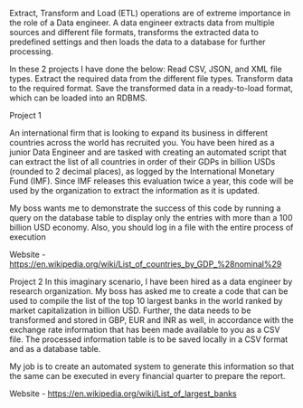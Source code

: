 Extract, Transform and Load (ETL) operations are of extreme importance in the role of a Data engineer. A data engineer extracts data from multiple sources and different file formats, transforms the extracted data to predefined settings and then loads the data to a database for further processing.

In these 2 projects I have done the below:
Read CSV, JSON, and XML file types.
Extract the required data from the different file types.
Transform data to the required format.
Save the transformed data in a ready-to-load format, which can be loaded into an RDBMS.

Project 1

An international firm that is looking to expand its business in different countries across the world has recruited you. You have been hired as a junior Data Engineer and are tasked with creating an automated script that can extract the list of all countries in order of their GDPs in billion USDs (rounded to 2 decimal places), as logged by the International Monetary Fund (IMF). Since IMF releases this evaluation twice a year, this code will be used by the organization to extract the information as it is updated.

My boss wants me to demonstrate the success of this code by running a query on the database table to display only the entries with more than a 100 billion USD economy. Also, you should log in a file with the entire process of execution

Website - https://en.wikipedia.org/wiki/List_of_countries_by_GDP_%28nominal%29

Project 2
In this imaginary scenario, I have been hired as a data engineer by research organization. My boss has asked me to create a code that can be used to compile the list of the top 10 largest banks in the world ranked by market capitalization in billion USD. Further, the data needs to be transformed and stored in GBP, EUR and INR as well, in accordance with the exchange rate information that has been made available to you as a CSV file. The processed information table is to be saved locally in a CSV format and as a database table.

My job is to create an automated system to generate this information so that the same can be executed in every financial quarter to prepare the report.

Website - https://en.wikipedia.org/wiki/List_of_largest_banks







